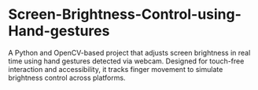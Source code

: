 # Screen-Brightness-Control-using-Hand-gestures
A Python and OpenCV-based project that adjusts screen brightness in real time using hand gestures detected via webcam. Designed for touch-free interaction and accessibility, it tracks finger movement to simulate brightness control across platforms.
